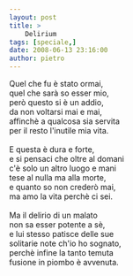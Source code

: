 ```yaml
---
layout: post
title: >
    Delirium
tags: [speciale,]
date: 2008-06-13 23:16:00
author: pietro
---
```

Quel che fu è stato ormai,<br/>quel che sarà so esser mio,<br/>però questo si è un addio,<br/>da non voltarsi mai e mai,<br/>affinchè a qualcosa sia servita<br/>per il resto l'inutile mia vita.<br/><br/>E questa è dura e forte,<br/>e si pensaci che oltre al domani<br/>c'è solo un altro luogo e mani<br/>tese al nulla ma alla morte,<br/>e quanto so non crederò mai,<br/>ma amo la vita perchè ci sei.<br/><br/>Ma il delirio di un malato<br/>non sa esser potente a sè,<br/>e lui stesso patisce delle sue<br/>solitarie note ch'io ho sognato,<br/>perchè infine la tanto temuta<br/>fusione in piombo è avvenuta.

